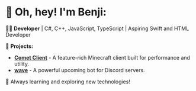 # 👋 Oh, hey! I'm Benji:

👨‍💻 **Developer** | C#, C++, JavaScript, TypeScript | Aspiring Swift and HTML Developer

🚀 **Projects:**
- **[Comet Client](https://discord.gg/YcrQTWmkaZ)** - A feature-rich Minecraft client built for performance and utility.
- **[wave](https://discord.gg/aqPuavFs)** - A powerful upcoming bot for Discord servers.

🌟 Always learning and exploring new technologies!
